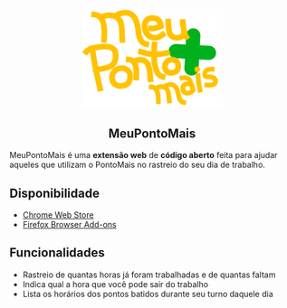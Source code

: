<p align="center"><img width="250" alt="Logo do MeuPontoMais" src="docs/logo.svg"></p>

<h2 align="center">MeuPontoMais</h2>

MeuPontoMais é uma **extensão web** de **código aberto** feita para ajudar aqueles que utilizam o PontoMais no rastreio do seu dia de trabalho.

## Disponibilidade

- <a href="https://chromewebstore.google.com/detail/meupontomais/hkbfjidbnaeeihlclfelgkjcfbhifjin" target="_blank">Chrome Web Store</a>
- <a href="https://addons.mozilla.org/en-US/firefox/addon/meupontomais/" target="_blank">Firefox Browser Add-ons</a>

## Funcionalidades

- Rastreio de quantas horas já foram trabalhadas e de quantas faltam
- Indica qual a hora que você pode sair do trabalho
- Lista os horários dos pontos batidos durante seu turno daquele dia
